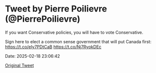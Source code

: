 # Tweet by Pierre Poilievre (@PierrePoilievre)

If you want Conservative policies, you will have to vote Conservative. 

Sign here to elect a common sense government that will put Canada first: https://t.co/eIy7PDtCaB https://t.co/Nj7RyokDEc

Date: 2025-02-18 23:06:42

[Original Tweet](https://x.com/PierrePoilievre/status/1891987738171158889)
